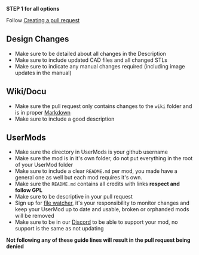 **STEP 1 for all options**

Follow [Creating a pull request](https://docs.github.com/en/pull-requests/collaborating-with-pull-requests/proposing-changes-to-your-work-with-pull-requests/creating-a-pull-request)

## Design Changes

- Make sure to be detailed about all changes in the Description
- Make sure to include updated CAD files and all changed STLs
- Make sure to indicate any manual changes required (including image updates in the manual)

## Wiki/Docu
- Make sure the pull request only contains changes to the `wiki` folder and is in proper [Markdown](https://en.wikipedia.org/wiki/Markdown)
- Make sure to include a good description

## UserMods

- Make sure the directory in UserMods is your github username
- Make sure the mod is in it's own folder, do not put everything in the root of your UserMod folder
- Make sure to include a clear `README.md` per mod, you made have a general one as well but each mod requires it's own.
- Make sure the `README.md` contains all credits with links **respect and follow GPL**
- Make sure to be descriptive in your pull request
- Sign up for [file watcher](https://app.github-file-watcher.com/), it's your responsibility to monitor changes and keep your UserMod up to date and usable, broken or orphanded mods will be removed
- Make sure to be in our [Discord](https://discord.gg/jJs73c6vSc) to be able to support your mod, no support is the same as not updating


**Not following any of these guide lines will result in the pull request being denied**
